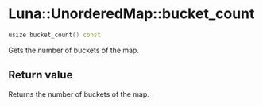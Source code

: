 # Luna::UnorderedMap::bucket_count

```c++
usize bucket_count() const
```

Gets the number of buckets of the map. 



## Return value
Returns the number of buckets of the map. 

